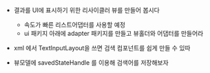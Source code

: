 - 결과를 UI에 표시하기 위한 리사이클러 뷰를 만들어 봅시다
	- 속도가 빠른 리스트어댑터를 사용할 예정
	- ui 패키지 아래에 adapter 패키지를 만들고 뷰홀더와 어댑터를 만들어라

- xml 에서 TextInputLayout을 쓰면 검색 컴포넌트를 쉽게 만들 수 있따

- 뷰모델에 savedStateHandle 를 이용해 검색어를 저장해보자
